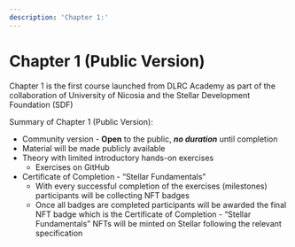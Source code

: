 ```yaml
---
description: 'Chapter 1:'
---
```


# Chapter 1 (Public Version)

Chapter 1 is the first course launched from DLRC Academy as part of the collaboration of University of Nicosia and the Stellar Development Foundation (SDF)

Summary of Chapter 1 (Public Version):

* Community version - **Open** to the public, _**no duration**_ until completion&#x20;
* Material will be made publicly available&#x20;
* Theory with limited introductory hands-on exercises
  * Exercises on GitHub&#x20;
* Certificate of Completion - “Stellar Fundamentals”
  * With every successful completion of the exercises (milestones) participants will be collecting NFT badges&#x20;
  * Once all badges are completed participants will be awarded the final NFT badge which is the Certificate of Completion - “Stellar Fundamentals” NFTs will be minted on Stellar following the relevant specification

